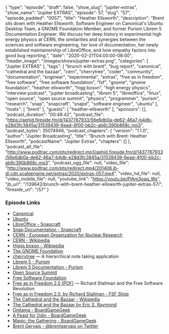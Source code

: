 {
  "type": "episode",
  "draft": false,
  "show_slug": "jupiter-extras",
  "show_name": "Jupiter EXTRAS",
  "episode": 57,
  "slug": "57",
  "episode_padded": "0057",
  "title": "Heather Ellsworth",
  "description": "Brent sits down with Heather Ellsworth, Software Engineer on Canonical's Ubuntu Desktop Team, a GNOME Foundation Member, and former Purism Librem 5 Documentation Engineer. We discuss her deep history in experimental high energy physics at CERN, the similarities and synergies between the sciences and software engineering, her love of documentation, her newly established maintainership of LibreOffice, and how empathy factors into good bug reporting.",
  "date": "2020-02-21T04:00:00-08:00",
  "header_image": "/images/shows/jupiter-extras.png",
  "categories": [
    "Jupiter EXTRAS"
  ],
  "tags": [
    "brunch with brent",
    "bug report",
    "canonical",
    "cathedral and the bazaar",
    "cern",
    "cherrytree",
    "coder",
    "community",
    "documentation",
    "engineer",
    "experimental",
    "extras",
    "free as in freedom",
    "free software",
    "free software foundation",
    "fsf",
    "gnome",
    "gnome foundation",
    "heather ellsworth",
    "higg boson",
    "high energy physics",
    "interview podcast",
    "jupiter broadcasting",
    "librem 5",
    "libreoffice",
    "linux",
    "open source",
    "open source summit",
    "physics",
    "programmer",
    "purism",
    "research",
    "snap",
    "snapcraft",
    "snapd",
    "software engineer",
    "ubuntu"
  ],
  "hosts": [
    "brent"
  ],
  "guests": [
    "heather-ellsworth"
  ],
  "sponsors": [],
  "podcast_duration": "00:48:42",
  "podcast_file": "https://aphid.fireside.fm/d/1437767933/56e6db0a-de62-46a7-b4db-e28d3fc3845a/31539439-6ead-4f00-bb2c-ab6c390b868c.mp3",
  "podcast_bytes": 35074946,
  "podcast_chapters": {
    "version": "1.1.0",
    "author": "Jupiter Broadcasting",
    "title": "Brunch with Brent: Heather Ellsworth",
    "podcastName": "Jupiter Extras",
    "chapters": []
  },
  "podcast_alt_file": "http://www.podtrac.com/pts/redirect.mp3/aphid.fireside.fm/d/1437767933/56e6db0a-de62-46a7-b4db-e28d3fc3845a/31539439-6ead-4f00-bb2c-ab6c390b868c.mp3",
  "podcast_ogg_file": null,
  "video_file": "http://www.podtrac.com/pts/redirect.mp4/201406.jb-dl.cdn.scaleengine.net/extras/2020/extras-057.mp4",
  "video_hd_file": null,
  "video_mobile_file": null,
  "youtube_link": "https://youtu.be/PlAm3oaq_Ws",
  "jb_url": "/139642/brunch-with-brent-heather-ellsworth-jupiter-extras-57/",
  "fireside_url": "/57"
}


### Episode Links

  * [Canonical](https://canonical.com/ "Canonical")
  * [Ubuntu](https://ubuntu.com/ "Ubuntu")
  * [LibreOffice - Snapcraft](https://snapcraft.io/libreoffice "LibreOffice - Snapcraft")
  * [Snap Documentation - Snapcraft](https://snapcraft.io/docs "Snap Documentation - Snapcraft")
  * [CERN - European Organization for Nuclear Research](https://home.cern/ "CERN - European Organization for Nuclear Research")
  * [CERN - Wikipedia](https://en.wikipedia.org/wiki/CERN "CERN - Wikipedia")
  * [Higgs boson - Wikipedia](https://en.wikipedia.org/wiki/Higgs_boson "Higgs boson - Wikipedia")
  * [The GNOME Foundation](https://www.gnome.org/foundation/ "The GNOME Foundation")
  * [cherrytree](https://www.giuspen.com/cherrytree/ "cherrytree") — A hierarchical note taking application
  * [Librem 5 - Purism](https://puri.sm/products/librem-5/ "Librem 5 - Purism")
  * [Librem 5 Documentation - Purism](https://docs.puri.sm/Librem_5.html "Librem 5 Documentation - Purism")
  * [Open Source Summit](https://opensource.com/tags/open-source-summit "Open Source Summit")
  * [Free Software Foundation](https://www.fsf.org/ "Free Software Foundation")
  * [Free as in Freedom 2.0 (PDF)](https://static.fsf.org/nosvn/faif-2.0.pdf "Free as in Freedom 2.0 \(PDF\)") — Richard Stallman and the Free Software Revolution
  * [Free as in Freedom 2.0, by Richard Stallman - FSF Shop](https://shop.fsf.org/books/free-freedom-20-richard-stallman "Free as in Freedom 2.0, by Richard Stallman - FSF Shop")
  * [The Cathedral and the Bazaar - Wikipedia](https://en.wikipedia.org/wiki/The_Cathedral_and_the_Bazaar "The Cathedral and the Bazaar - Wikipedia")
  * [The Cathedral and the Bazaar by Eric S. Raymond](http://www.catb.org/~esr/writings/cathedral-bazaar/ "The Cathedral and the Bazaar by Eric S. Raymond")
  * [Onitama - BoardGameGeek](https://boardgamegeek.com/boardgame/160477/onitama "Onitama - BoardGameGeek")
  * [A Feast for Odin - BoardGameGeek](https://www.boardgamegeek.com/boardgame/177736/feast-odin "A Feast for Odin - BoardGameGeek")
  * [Magic: the Gathering - BoardGameGeek](https://boardgamegeek.com/boardgame/463/magic-gathering "Magic: the Gathering - BoardGameGeek")
  * [Brent Gervais - @brentgervais on Twitter](https://twitter.com/brentgervais "Brent Gervais - @brentgervais on Twitter")


